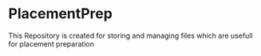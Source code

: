 # PlacementPrep
This Repository is created for storing and managing files which are usefull for placement preparation
